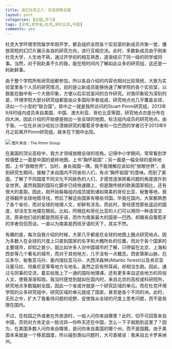 ```yaml
---
title: 追忆杜克之八：实验室联合国
layout: post
categories: [出国,学习]
tags: [全球,奖学金,杜克,哥伦比亚,中国]
comments: yes
---
```


杜克大学环境学院每学年刚开学，都会组织全院各个实验室的新成员共聚一堂，播放简短的幻灯片展示各自的研究方向，进行互相交流。此时，多数新成员由于刚来杜克大学，人生地不熟，通过开学初的相互熟悉，逐渐结识了同一级的同学或同事。当然，对于刚赴美不久的我，能在短时间内了解如此众多的研究组，这还是一码新鲜事。

由于整个学院所有研究组都参加，所以各自介绍的内容也相对比较笼统，大致为实验室里各个人员的研究情况，目的是让新成员能够快速了解学院的各个实验室，以致能在脑中有一个大致印象，方便以后实验室间的合作研究。对我印象较为深刻的是，环境学院大部分研究组都是由众多国际学者组成，研究地点也几乎覆盖全球，活似一个小型的“联合国”。其中之一就是我所访问的Stuart Pimm研究组，2013年9月时组内成员来自美国、中国、澳大利亚、哥伦比亚等国，研究地点亦是分布在四大洲，因此介绍的开始便是抛出一张全球的地图，标注组内成员的研究地点。由于我、一位在非洲沙哈拉沙漠做研究的葡萄牙学者和一位巴西的学者已于2013年9月之前离开Pimm研究组，故未在下图中出现。

![](http://sixf.org/files/images/2014/06/pimmlab201309.jpg)
<small>图片来自：The Pimm Group</small>

在美国的顶尖高校中，我方才领域放眼全球的视角。记得中小学期间，常常看到学校墙壁上一面是中国的瓷砖地图，上书“胸怀祖国”；另一面是一幅全球的瓷砖地图，上书“放眼世界”。当时，身处祖国一隅，我不能理解应该如何“放眼世界”。直到研究生期间，接触了来自国内不同省份人们，有点“胸怀祖国”的意味。而到了美国，了解了不同国度不同文化不同肤色的人们，才感觉逐渐把看问题的角度提升到全世界。虽然我国的国际化脚步已经快速跟上，但是跟传统的欧美国家相比，还有很大的差距。因此，刚开始每每组内成员提到诸如南美的哥伦比亚、秘鲁等地，我还得翻开全球地图寻找，然后了解这些国家有哪些邻国。毕竟在国内，大家都熟悉了各个省份，而对全球的地理人文，却鲜有涉及。而此时，曾经感觉那些遥远的国度，却活生生地摆在眼前。比如，阿根廷和哥伦比亚的人们可以用同一种语言交流，原来他们说的都是西班牙语，而作为南美最大的国家––巴西，却跟来自葡萄牙的学者侃侃而谈。一直以为南美是西班牙语的天下，其实不然。

有趣的是，每次自我介绍的时候，大家几乎都是在全球的地图上圈点研究地点。因为多数人在全球的尺度上只直到国家的名字和大概所处的位置，而对于各个国家的主要城市，却知之甚少。就比如许多人对中国城市的了解，只停留在北京、上海和西安等几个著名的城市，而对于其他地方，几乎没有一点概念。西安第斯山脉，厄瓜多尔、秘鲁亚马孙、委内瑞拉亚马孙、大西洋森林(Atlantic forest)以及肯尼亚马塞马拉、坦桑尼亚等等地方与地名，虽然之前有所耳闻，却相当生疏。因此，通过与同事的交流，着实给我上了一通的国际地理课，还有更多来自这些地方的风俗人文，使我渐渐知晓。我当时感觉到就如在国内时，来自北京的高校或科研院所，研究地点多数辐射全国，因此一个省或许就是一个研究区域的单元。而在杜克环境学院的众多研究组中，研究区域的单元就成了国家，甚至是各个不同的洲。此时，无形之中，扩大了我看待问题的视野，促使我从全球的尺度上思考问题，而不是局限在国内。

不过，在校园之外或者在外旅游时，一般人问你来自哪里？此时，切不可回答来自中国，否则对方肯定会一脸诧异––你昨天还在中国，怎么一下子就跑到这里了？因为，在美国多数人问你来自哪里，是问你来自美国的哪个州，而不是国籍。由于美国本来就是一个移民国度，所以碰到类似问题时，大可直接说：我来自北卡罗来纳州。